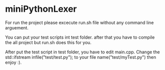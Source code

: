 # miniPythonLexer

For run the project please excecute run.sh file without any command line arguement.

You can put your test scripts int test folder. after that you have to compile the all project but run.sh does this for you.

After put the test script in test folder, you have to edit main.cpp. Change the std::ifstream infile("test/test.py"); to your file name("test/myTest.py") then enjoy :).

